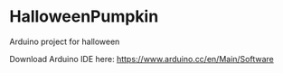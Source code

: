 # HalloweenPumpkin
Arduino project for halloween

Download Arduino IDE here: https://www.arduino.cc/en/Main/Software
